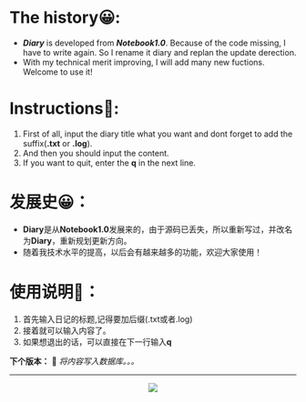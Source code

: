 # The history😀:
* ***Diary*** is developed from ***Notebook1.0***. Because of the  code missing, I have to write again. So I rename it diary and 
replan the update derection.
* With my technical merit improving, I will add many new fuctions. Welcome to use it!

Instructions💌:
===
1. First of all, input the diary title what you want and dont forget to add the suffix(**.txt** or **.log**).
2. And then you should input the content.
3. If you want to quit, enter the **q** in the next line.

发展史😀：
===
* **Diary**是从**Notebook1.0**发展来的，由于源码已丢失，所以重新写过，并改名为**Diary**，重新规划更新方向。
* 随着我技术水平的提高，以后会有越来越多的功能，欢迎大家使用！

# 使用说明💌：
1. 首先输入日记的标题,记得要加后缀(.txt或者.log)
2. 接着就可以输入内容了。
3. 如果想退出的话，可以直接在下一行输入**q**

**下个版本：** 🤤
*将内容写入数据库。。。*

---
<div align=center><img src="https://img2.baidu.com/it/u=1032369359,809218880&fm=253&fmt=auto&app=120&f=JPEG?w=1024&h=576"/> </div>
